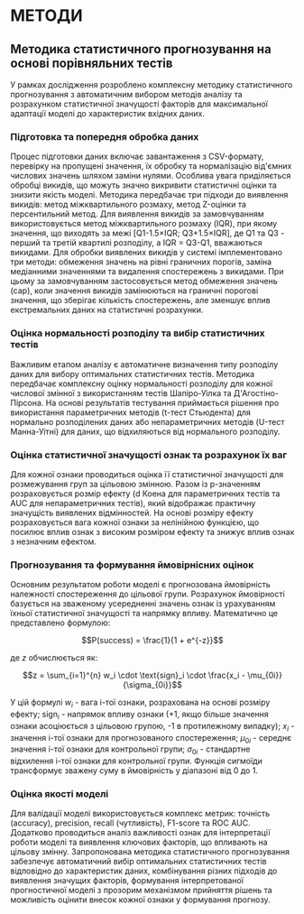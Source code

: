 # МЕТОДИ

## Методика статистичного прогнозування на основі порівняльних тестів

У рамках дослідження розроблено комплексну методику статистичного прогнозування з автоматичним вибором методів аналізу та розрахунком статистичної значущості факторів для максимальної адаптації моделі до характеристик вхідних даних.

### Підготовка та попередня обробка даних

Процес підготовки даних включає завантаження з CSV-формату, перевірку на пропущені значення, їх обробку та нормалізацію від'ємних числових значень шляхом заміни нулями. Особлива увага приділяється обробці викидів, що можуть значно викривити статистичні оцінки та знизити якість моделі. Методика передбачає три підходи до виявлення викидів: метод міжквартильного розмаху, метод Z-оцінки та персентильний метод. Для виявлення викидів за замовчуванням використовується метод міжквартильного розмаху (IQR), при якому значення, що виходять за межі [Q1-1.5×IQR; Q3+1.5×IQR], де Q1 та Q3 - перший та третій квартилі розподілу, а IQR = Q3-Q1, вважаються викидами. Для обробки виявлених викидів у системі імплементовано три методи: обмеження значень на рівні граничних порогів, заміна медіанними значеннями та видалення спостережень з викидами. При цьому за замовчуванням застосовується метод обмеження значень (cap), коли значення викидів замінюються на граничні порогові значення, що зберігає кількість спостережень, але зменшує вплив екстремальних даних на статистичні розрахунки.

### Оцінка нормальності розподілу та вибір статистичних тестів

Важливим етапом аналізу є автоматичне визначення типу розподілу даних для вибору оптимальних статистичних тестів. Методика передбачає комплексну оцінку нормальності розподілу для кожної числової змінної з використанням тестів Шапіро-Уілка та Д'Агостіно-Пірсона. На основі результатів тестування приймається рішення про використання параметричних методів (t-тест Стьюдента) для нормально розподілених даних або непараметричних методів (U-тест Манна-Уітні) для даних, що відхиляються від нормального розподілу.

### Оцінка статистичної значущості ознак та розрахунок їх ваг

Для кожної ознаки проводиться оцінка її статистичної значущості для розмежування груп за цільовою змінною. Разом із p-значенням розраховується розмір ефекту (d Коена для параметричних тестів та AUC для непараметричних тестів), який відображає практичну значущість виявлених відмінностей. На основі розміру ефекту розраховується вага кожної ознаки за нелінійною функцією, що посилює вплив ознак з високим розміром ефекту та знижує вплив ознак з незначним ефектом.

### Прогнозування та формування ймовірнісних оцінок

Основним результатом роботи моделі є прогнозована ймовірність належності спостереження до цільової групи. Розрахунок ймовірності базується на зваженому усередненні значень ознак із урахуванням їхньої статистичної значущості та напрямку впливу. Математично це представлено формулою:

$$P(success) = \frac{1}{1 + e^{-z}}$$

де $z$ обчислюється як:

$$z = \sum_{i=1}^{n} w_i \cdot \text{sign}_i \cdot \frac{x_i - \mu_{0i}}{\sigma_{0i}}$$

У цій формулі $w_i$ - вага i-тої ознаки, розрахована на основі розміру ефекту; $\text{sign}_i$ - напрямок впливу ознаки (+1, якщо більше значення ознаки асоціюється з цільовою групою, -1 в протилежному випадку); $x_i$ - значення i-тої ознаки для прогнозованого спостереження; $\mu_{0i}$ - середнє значення i-тої ознаки для контрольної групи; $\sigma_{0i}$ - стандартне відхилення i-тої ознаки для контрольної групи. Функція сигмоїди трансформує зважену суму в ймовірність у діапазоні від 0 до 1.

### Оцінка якості моделі

Для валідації моделі використовується комплекс метрик: точність (accuracy), precision, recall (чутливість), F1-score та ROC AUC. Додатково проводиться аналіз важливості ознак для інтерпретації роботи моделі та виявлення ключових факторів, що впливають на цільову змінну. Запропонована методика статистичного прогнозування забезпечує автоматичний вибір оптимальних статистичних тестів відповідно до характеристик даних, комбінування різних підходів до виявлення значущих факторів, формування інтерпретованої прогностичної моделі з прозорим механізмом прийняття рішень та можливість оцінити внесок кожної ознаки у формування прогнозу.
